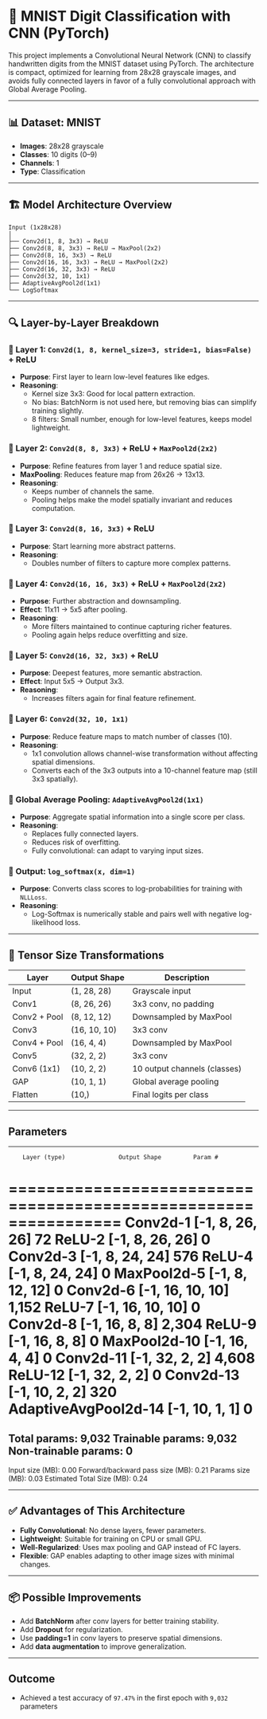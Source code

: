 # 🧠 MNIST Digit Classification with CNN (PyTorch)

This project implements a Convolutional Neural Network (CNN) to classify handwritten digits from the MNIST dataset using PyTorch. The architecture is compact, optimized for learning from 28x28 grayscale images, and avoids fully connected layers in favor of a fully convolutional approach with Global Average Pooling.

---

## 📊 Dataset: MNIST

- **Images**: 28x28 grayscale
- **Classes**: 10 digits (0–9)
- **Channels**: 1
- **Type**: Classification

---

## 🏗️ Model Architecture Overview

```
Input (1x28x28)
│
├── Conv2d(1, 8, 3x3) → ReLU
├── Conv2d(8, 8, 3x3) → ReLU → MaxPool(2x2)
├── Conv2d(8, 16, 3x3) → ReLU
├── Conv2d(16, 16, 3x3) → ReLU → MaxPool(2x2)
├── Conv2d(16, 32, 3x3) → ReLU
├── Conv2d(32, 10, 1x1)
├── AdaptiveAvgPool2d(1x1)
└── LogSoftmax
```


---

## 🔍 Layer-by-Layer Breakdown

### 🔹 Layer 1: `Conv2d(1, 8, kernel_size=3, stride=1, bias=False)` + ReLU

- **Purpose**: First layer to learn low-level features like edges.
- **Reasoning**:
  - Kernel size 3x3: Good for local pattern extraction.
  - No bias: BatchNorm is not used here, but removing bias can simplify training slightly.
  - 8 filters: Small number, enough for low-level features, keeps model lightweight.

### 🔹 Layer 2: `Conv2d(8, 8, 3x3)` + ReLU + `MaxPool2d(2x2)`

- **Purpose**: Refine features from layer 1 and reduce spatial size.
- **MaxPooling**: Reduces feature map from 26x26 → 13x13.
- **Reasoning**:
  - Keeps number of channels the same.
  - Pooling helps make the model spatially invariant and reduces computation.

### 🔹 Layer 3: `Conv2d(8, 16, 3x3)` + ReLU

- **Purpose**: Start learning more abstract patterns.
- **Reasoning**:
  - Doubles number of filters to capture more complex patterns.

### 🔹 Layer 4: `Conv2d(16, 16, 3x3)` + ReLU + `MaxPool2d(2x2)`

- **Purpose**: Further abstraction and downsampling.
- **Effect**: 11x11 → 5x5 after pooling.
- **Reasoning**:
  - More filters maintained to continue capturing richer features.
  - Pooling again helps reduce overfitting and size.

### 🔹 Layer 5: `Conv2d(16, 32, 3x3)` + ReLU

- **Purpose**: Deepest features, more semantic abstraction.
- **Effect**: Input 5x5 → Output 3x3.
- **Reasoning**:
  - Increases filters again for final feature refinement.

### 🔹 Layer 6: `Conv2d(32, 10, 1x1)`

- **Purpose**: Reduce feature maps to match number of classes (10).
- **Reasoning**:
  - 1x1 convolution allows channel-wise transformation without affecting spatial dimensions.
  - Converts each of the 3x3 outputs into a 10-channel feature map (still 3x3 spatially).

### 🔹 Global Average Pooling: `AdaptiveAvgPool2d(1x1)`

- **Purpose**: Aggregate spatial information into a single score per class.
- **Reasoning**:
  - Replaces fully connected layers.
  - Reduces risk of overfitting.
  - Fully convolutional: can adapt to varying input sizes.

### 🔹 Output: `log_softmax(x, dim=1)`

- **Purpose**: Converts class scores to log-probabilities for training with `NLLLoss`.
- **Reasoning**:
  - Log-Softmax is numerically stable and pairs well with negative log-likelihood loss.

---

## 📐 Tensor Size Transformations

| Layer          | Output Shape         | Description                       |
|----------------|----------------------|-----------------------------------|
| Input          | (1, 28, 28)          | Grayscale input                   |
| Conv1          | (8, 26, 26)          | 3x3 conv, no padding              |
| Conv2 + Pool   | (8, 12, 12)          | Downsampled by MaxPool           |
| Conv3          | (16, 10, 10)         | 3x3 conv                          |
| Conv4 + Pool   | (16, 4, 4)           | Downsampled by MaxPool           |
| Conv5          | (32, 2, 2)           | 3x3 conv                          |
| Conv6 (1x1)    | (10, 2, 2)           | 10 output channels (classes)     |
| GAP            | (10, 1, 1)           | Global average pooling           |
| Flatten        | (10,)                | Final logits per class           |

---

## Parameters
----------------------------------------------------------------
        Layer (type)               Output Shape         Param #
================================================================
            Conv2d-1            [-1, 8, 26, 26]              72
              ReLU-2            [-1, 8, 26, 26]               0
            Conv2d-3            [-1, 8, 24, 24]             576
              ReLU-4            [-1, 8, 24, 24]               0
         MaxPool2d-5            [-1, 8, 12, 12]               0
            Conv2d-6           [-1, 16, 10, 10]           1,152
              ReLU-7           [-1, 16, 10, 10]               0
            Conv2d-8             [-1, 16, 8, 8]           2,304
              ReLU-9             [-1, 16, 8, 8]               0
        MaxPool2d-10             [-1, 16, 4, 4]               0
           Conv2d-11             [-1, 32, 2, 2]           4,608
             ReLU-12             [-1, 32, 2, 2]               0
           Conv2d-13             [-1, 10, 2, 2]             320
AdaptiveAvgPool2d-14             [-1, 10, 1, 1]               0
================================================================
Total params: 9,032
Trainable params: 9,032
Non-trainable params: 0
----------------------------------------------------------------
Input size (MB): 0.00
Forward/backward pass size (MB): 0.21
Params size (MB): 0.03
Estimated Total Size (MB): 0.24

---

## ✅ Advantages of This Architecture

- **Fully Convolutional**: No dense layers, fewer parameters.
- **Lightweight**: Suitable for training on CPU or small GPU.
- **Well-Regularized**: Uses max pooling and GAP instead of FC layers.
- **Flexible**: GAP enables adapting to other image sizes with minimal changes.

---

## 📦 Possible Improvements

- Add **BatchNorm** after conv layers for better training stability.
- Add **Dropout** for regularization.
- Use **padding=1** in conv layers to preserve spatial dimensions.
- Add **data augmentation** to improve generalization.

---

## Outcome
- Achieved a test accuracy of `97.47%` in the first epoch with `9,032` parameters
